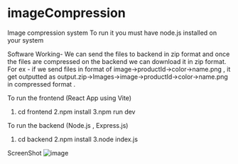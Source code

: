 # imageCompression
Image compression system
To run it you must have node.js installed on your system

Software Working- We can send the files to backend in zip format and once the files are compressed on the backend we can download it in zip format. 
For ex - if we send files in format of image->productId->color->name.png , it get outputted as 
output.zip->Images->image->productId->color->name.png in compressed format .


To run the frontend (React App using Vite)

1. cd frontend 2.npm install 3.npm run dev

To run the backend (Node.js , Express.js)

1. cd backend 2.npm install 3.node index.js

ScreenShot
![image](https://github.com/atharvagarwal/imageCompression/assets/89630019/373b8644-5f6c-4f8e-8016-9cd934050508)



